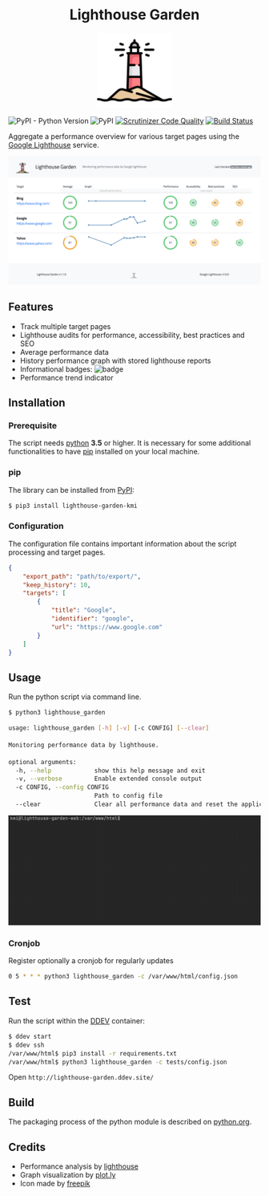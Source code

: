 <h1 align="center">Lighthouse Garden</h1>

<p align="center"><img src="./lighthouse_garden/templates/assets/tower.svg" alt="Lighthouse" width="150">
</p>

![PyPI - Python Version](https://img.shields.io/pypi/pyversions/lighthouse_garden-kmi)
![PyPI](https://img.shields.io/pypi/v/lighthouse_garden-kmi)
[![Scrutinizer Code Quality](https://scrutinizer-ci.com/g/jackd248/lighthouse-garden/badges/quality-score.png?b=master)](https://scrutinizer-ci.com/g/jackd248/lighthouse-garden/?branch=master)
[![Build Status](https://scrutinizer-ci.com/g/jackd248/lighthouse-garden/badges/build.png?b=master)](https://scrutinizer-ci.com/g/jackd248/lighthouse-garden/build-status/master)


Aggregate a performance overview for various target pages using the [Google Lighthouse](https://github.com/GoogleChrome/lighthouse) service. 

![Example dashboard ](docs/images/screenshot.png)

## Features

- Track multiple target pages
- Lighthouse audits for performance, accessibility, best practices and SEO
- Average performance data
- History performance graph with stored lighthouse reports
- Informational badges: ![badge](https://img.shields.io/badge/performance-90-green)
- Performance trend indicator


## Installation

### Prerequisite

The script needs [python](https://python.org/) __3.5__ or higher. It is necessary for some additional functionalities to have [pip](https://pypi.org/project/pip/) installed on your local machine. 

<a name="install-pip"></a>
### pip
The library can be installed from [PyPI](https://pypi.org/project/lighthouse-garden-kmi):
```bash
$ pip3 install lighthouse-garden-kmi
```

### Configuration

The configuration file contains important information about the script processing and target pages.

```json
{
    "export_path": "path/to/export/",
    "keep_history": 10,
    "targets": [
        {
            "title": "Google",
            "identifier": "google",
            "url": "https://www.google.com"
        }
    ]
}
```

## Usage

Run the python script via command line.

```bash
$ python3 lighthouse_garden
```

```bash
usage: lighthouse_garden [-h] [-v] [-c CONFIG] [--clear]

Monitoring performance data by lighthouse.

optional arguments:
  -h, --help            show this help message and exit
  -v, --verbose         Enable extended console output
  -c CONFIG, --config CONFIG
                        Path to config file
  --clear               Clear all performance data and reset the application
```

![Example shell](docs/images/lighthouse-garden-example.gif)

### Cronjob

Register optionally a cronjob for regularly updates

```bash
0 5 * * * python3 lighthouse_garden -c /var/www/html/config.json
```

## Test

Run the script within the [DDEV](https://www.ddev.com/) container:

```bash
$ ddev start
$ ddev ssh
/var/www/html$ pip3 install -r requirements.txt
/var/www/html$ python3 lighthouse_garden -c tests/config.json
```

Open `http://lighthouse-garden.ddev.site/`

## Build

The packaging process of the python module is described on [python.org](https://packaging.python.org/tutorials/packaging-projects/).

## Credits

- Performance analysis by [lighthouse](https://github.com/GoogleChrome/lighthouse)
- Graph visualization by [plot.ly](https://plot.ly/javascript/)
- Icon made by [freepik](https://www.flaticon.com/authors/freepik)